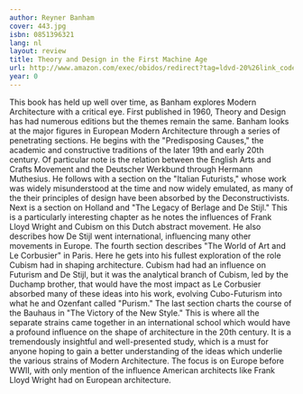 ```yaml
---
author: Reyner Banham
cover: 443.jpg
isbn: 0851396321
lang: nl
layout: review
title: Theory and Design in the First Machine Age
url: http://www.amazon.com/exec/obidos/redirect?tag=ldvd-20%26link_code=xm2%26camp=2025%26creative=165953%26path=http://www.amazon.com/gp/redirect.html%253fASIN=0851396321%2526tag=ldvd-20%2526lcode=xm2%2526cID=2025%2526ccmID=165953%2526location=/o/ASIN/0851396321%25253FSubscriptionId=0VJDVJ14KM0P0VXDCQ82
year: 0
---
```


This book has held up well over time, as Banham explores Modern Architecture with a critical eye. First published in 1960, Theory and Design has had numerous editions but the themes remain the same. Banham looks at the major figures in European Modern Architecture through a series of penetrating sections.
He begins with the "Predisposing Causes," the academic and constructive traditions of the later 19th and early 20th century. Of particular note is the relation between the English Arts and Crafts Movement and the Deutscher Werkbund through Hermann Muthesius. He follows with a section on the "Italian Futurists," whose work was widely misunderstood at the time and now widely emulated, as many of the their principles of design have been absorbed by the Deconstructivists. Next is a section on Holland and "The Legacy of Berlage and De Stijl." This is a particularly interesting chapter as he notes the influences of Frank Lloyd Wright and Cubism on this Dutch abstract movement. He also describes how De Stijl went international, influencing many other movements in Europe. The fourth section describes "The World of Art and Le Corbusier" in Paris. Here he gets into his fullest exploration of the role Cubism had in shaping architecture. Cubism had had an influence on Futurism and De Stijl, but it was the analytical branch of Cubism, led by the Duchamp brother, that would have the most impact as Le Corbusier absorbed many of these ideas into his work, evolving Cubo-Futurism into what he and Ozenfant called "Purism." The last section charts the course of the Bauhaus in "The Victory of the New Style." This is where all the separate strains came together in an international school which would have a profound influence on the shape of architecture in the 20th century.
It is a tremendously insightful and well-presented study, which is a must for anyone hoping to gain a better understanding of the ideas which underlie the various strains of Modern Architecture. The focus is on Europe before WWII, with only mention of the influence American architects like Frank Lloyd Wright had on European architecture.

